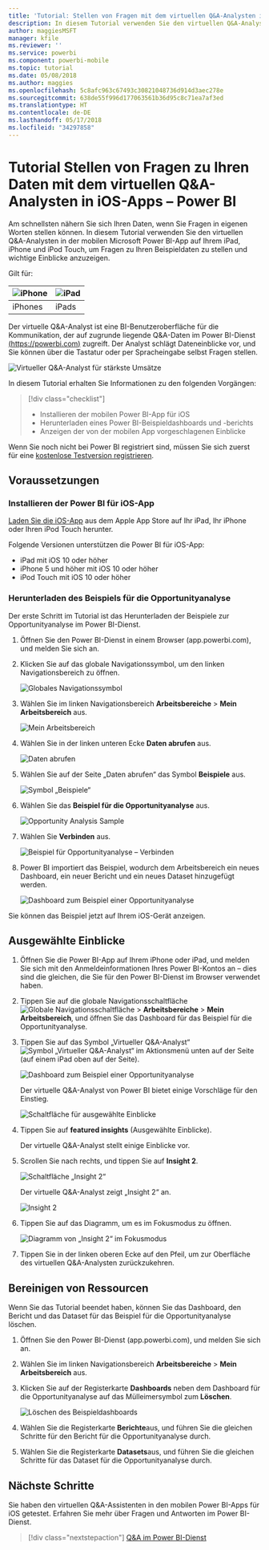 ```yaml
---
title: 'Tutorial: Stellen von Fragen mit dem virtuellen Q&A-Analysten in iOS-Apps – Power BI'
description: In diesem Tutorial verwenden Sie den virtuellen Q&A-Analysten in der mobilen Power BI-App auf Ihrem iOS-Gerät, um in Ihren eigenen Worten Fragen zu Beispieldaten stellen.
author: maggiesMSFT
manager: kfile
ms.reviewer: ''
ms.service: powerbi
ms.component: powerbi-mobile
ms.topic: tutorial
ms.date: 05/08/2018
ms.author: maggies
ms.openlocfilehash: 5c8afc963c67493c30821048736d914d3aec278e
ms.sourcegitcommit: 638de55f996d177063561b36d95c8c71ea7af3ed
ms.translationtype: HT
ms.contentlocale: de-DE
ms.lasthandoff: 05/17/2018
ms.locfileid: "34297858"
---
```

# <a name="tutorial-ask-questions-about-your-data-with-the-qa-virtual-analyst-in-ios-apps---power-bi"></a>Tutorial Stellen von Fragen zu Ihren Daten mit dem virtuellen Q&A-Analysten in iOS-Apps – Power BI

Am schnellsten nähern Sie sich Ihren Daten, wenn Sie Fragen in eigenen Worten stellen können. In diesem Tutorial verwenden Sie den virtuellen Q&A-Analysten in der mobilen Microsoft Power BI-App auf Ihrem iPad, iPhone und iPod Touch, um Fragen zu Ihren Beispieldaten zu stellen und wichtige Einblicke anzuzeigen. 

Gilt für:

| ![iPhone](media/tutorial-mobile-apps-ios-qna/iphone-logo-50-px.png) | ![iPad](media/tutorial-mobile-apps-ios-qna/ipad-logo-50-px.png) |
|:--- |:--- |
| iPhones |iPads |

Der virtuelle Q&A-Analyst ist eine BI-Benutzeroberfläche für die Kommunikation, der auf zugrunde liegende Q&A-Daten im Power BI-Dienst [(https://powerbi.com)](https://powerbi.com) zugreift. Der Analyst schlägt Dateneinblicke vor, und Sie können über die Tastatur oder per Spracheingabe selbst Fragen stellen.

![Virtueller Q&A-Analyst für stärkste Umsätze](media/tutorial-mobile-apps-ios-qna/power-bi-ios-q-n-a-top-sale-intro.png)

In diesem Tutorial erhalten Sie Informationen zu den folgenden Vorgängen:

> [!div class="checklist"]
> * Installieren der mobilen Power BI-App für iOS
> * Herunterladen eines Power BI-Beispieldashboards und -berichts
> * Anzeigen der von der mobilen App vorgeschlagenen Einblicke

Wenn Sie noch nicht bei Power BI registriert sind, müssen Sie sich zuerst für eine [kostenlose Testversion registrieren](https://app.powerbi.com/signupredirect?pbi_source=web).

## <a name="prerequisites"></a>Voraussetzungen

### <a name="install-the-power-bi-for-ios-app"></a>Installieren der Power BI für iOS-App
[Laden Sie die iOS-App](http://go.microsoft.com/fwlink/?LinkId=522062 "Herunterladen der iPhone-App") aus dem Apple App Store auf Ihr iPad, Ihr iPhone oder Ihren iPod Touch herunter.

Folgende Versionen unterstützen die Power BI für iOS-App:
- iPad mit iOS 10 oder höher
- iPhone 5 und höher mit iOS 10 oder höher 
- iPod Touch mit iOS 10 oder höher

### <a name="download-the-opportunity-analysis-sample"></a>Herunterladen des Beispiels für die Opportunityanalyse
Der erste Schritt im Tutorial ist das Herunterladen der Beispiele zur Opportunityanalyse im Power BI-Dienst.

1. Öffnen Sie den Power BI-Dienst in einem Browser (app.powerbi.com), und melden Sie sich an.

1. Klicken Sie auf das globale Navigationssymbol, um den linken Navigationsbereich zu öffnen.

    ![Globales Navigationssymbol](media/tutorial-mobile-apps-ios-qna/power-bi-android-quickstart-global-nav-icon.png)

2. Wählen Sie im linken Navigationsbereich **Arbeitsbereiche** > **Mein Arbeitsbereich** aus.

    ![Mein Arbeitsbereich](media/tutorial-mobile-apps-ios-qna/power-bi-android-quickstart-my-workspace.png)

3. Wählen Sie in der linken unteren Ecke **Daten abrufen** aus.
   
    ![Daten abrufen](media/tutorial-mobile-apps-ios-qna/power-bi-get-data.png)

3. Wählen Sie auf der Seite „Daten abrufen“ das Symbol **Beispiele** aus.
   
   ![Symbol „Beispiele“](media/tutorial-mobile-apps-ios-qna/power-bi-samples-icon.png)

4. Wählen Sie das **Beispiel für die Opportunityanalyse** aus.
 
    ![Opportunity Analysis Sample](media/tutorial-mobile-apps-ios-qna/power-bi-oa.png)
 
8. Wählen Sie **Verbinden** aus.  
  
   ![Beispiel für Opportunityanalyse – Verbinden](media/tutorial-mobile-apps-ios-qna/opportunity-connect.png)
   
5. Power BI importiert das Beispiel, wodurch dem Arbeitsbereich ein neues Dashboard, ein neuer Bericht und ein neues Dataset hinzugefügt werden.
   
   ![Dashboard zum Beispiel einer Opportunityanalyse](media/tutorial-mobile-apps-ios-qna/power-bi-service-opportunity-sample.png)

Sie können das Beispiel jetzt auf Ihrem iOS-Gerät anzeigen.

## <a name="try-featured-insights"></a>Ausgewählte Einblicke
1. Öffnen Sie die Power BI-App auf Ihrem iPhone oder iPad, und melden Sie sich mit den Anmeldeinformationen Ihres Power BI-Kontos an – dies sind die gleichen, die Sie für den Power BI-Dienst im Browser verwendet haben.

1.  Tippen Sie auf die globale Navigationsschaltfläche ![Globale Navigationsschaltfläche](media/mobile-ipad-app-get-started/power-bi-iphone-global-nav-button.png) > **Arbeitsbereiche** > **Mein Arbeitsbereich**, und öffnen Sie das Dashboard für das Beispiel für die Opportunityanalyse.

2. Tippen Sie auf das Symbol „Virtueller Q&A-Analyst“ ![Symbol „Virtueller Q&A-Analyst“](media/tutorial-mobile-apps-ios-qna/power-bi-ios-q-n-a-icon.png) im Aktionsmenü unten auf der Seite (auf einem iPad oben auf der Seite).

     ![Dashboard zum Beispiel einer Opportunityanalyse](media/tutorial-mobile-apps-ios-qna/power-bi-ios-qna-opportunity-analysis.png)

     Der virtuelle Q&A-Analyst von Power BI bietet einige Vorschläge für den Einstieg.

     ![Schaltfläche für ausgewählte Einblicke](media/tutorial-mobile-apps-ios-qna/power-bi-ios-qna-suggest-insights.png)
3. Tippen Sie auf **featured insights** (Ausgewählte Einblicke).

     Der virtuelle Q&A-Analyst stellt einige Einblicke vor.
4. Scrollen Sie nach rechts, und tippen Sie auf **Insight 2**.

    ![Schaltfläche „Insight 2“](media/tutorial-mobile-apps-ios-qna/power-bi-ios-qna-suggest-insight-2.png)

     Der virtuelle Q&A-Analyst zeigt „Insight 2“ an.

    ![Insight 2](media/tutorial-mobile-apps-ios-qna/power-bi-ios-qna-show-insight-2.png)
5. Tippen Sie auf das Diagramm, um es im Fokusmodus zu öffnen.

    ![Diagramm von „Insight 2“ im Fokusmodus](media/tutorial-mobile-apps-ios-qna/power-bi-ios-qna-open-insight-2.png)
6. Tippen Sie in der linken oberen Ecke auf den Pfeil, um zur Oberfläche des virtuellen Q&A-Analysten zurückzukehren.

## <a name="clean-up-resources"></a>Bereinigen von Ressourcen

Wenn Sie das Tutorial beendet haben, können Sie das Dashboard, den Bericht und das Dataset für das Beispiel für die Opportunityanalyse löschen.

1. Öffnen Sie den Power BI-Dienst (app.powerbi.com), und melden Sie sich an.

2. Wählen Sie im linken Navigationsbereich **Arbeitsbereiche** > **Mein Arbeitsbereich** aus.

3. Klicken Sie auf der Registerkarte **Dashboards** neben dem Dashboard für die Opportunityanalyse auf das Mülleimersymbol zum **Löschen**.

    ![Löschen des Beispieldashboards](media/tutorial-mobile-apps-ios-qna/power-bi-service-delete-opportunity-sample.png)

4. Wählen Sie die Registerkarte **Berichte**aus, und führen Sie die gleichen Schritte für den Bericht für die Opportunityanalyse durch.

5. Wählen Sie die Registerkarte **Datasets**aus, und führen Sie die gleichen Schritte für das Dataset für die Opportunityanalyse durch.


## <a name="next-steps"></a>Nächste Schritte

Sie haben den virtuellen Q&A-Assistenten in den mobilen Power BI-Apps für iOS getestet. Erfahren Sie mehr über Fragen und Antworten im Power BI-Dienst.
> [!div class="nextstepaction"]
> [Q&A im Power BI-Dienst](/.power-bi-q-and-a.md)

